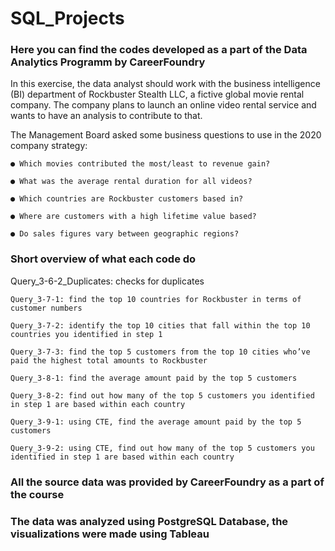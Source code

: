 # SQL_Projects

### Here you can find the codes developed as a part of the Data Analytics Programm by CareerFoundry

In this exercise, the data analyst should work with the business intelligence (BI) department of Rockbuster Stealth LLC, a fictive global movie rental company. The company plans to launch an online video rental service and wants to have an analysis to contribute to that.

The Management Board asked some business questions to use in the 2020 company strategy:

    ● Which movies contributed the most/least to revenue gain?
  
    ● What was the average rental duration for all videos?
  
    ● Which countries are Rockbuster customers based in?
  
    ● Where are customers with a high lifetime value based?
  
    ● Do sales figures vary between geographic regions?

### Short overview of what each code do
Query_3-6-2_Duplicates: checks for duplicates

    Query_3-7-1: find the top 10 countries for Rockbuster in terms of customer numbers

    Query_3-7-2: identify the top 10 cities that fall within the top 10 countries you identified in step 1

    Query_3-7-3: find the top 5 customers from the top 10 cities who’ve paid the highest total amounts to Rockbuster

    Query_3-8-1: find the average amount paid by the top 5 customers

    Query_3-8-2: find out how many of the top 5 customers you identified in step 1 are based within each country
   
    Query_3-9-1: using CTE, find the average amount paid by the top 5 customers

    Query_3-9-2: using CTE, find out how many of the top 5 customers you identified in step 1 are based within each country
    

### All the source data was provided by CareerFoundry as a part of the course

### The data was analyzed using PostgreSQL Database, the visualizations were made using Tableau
